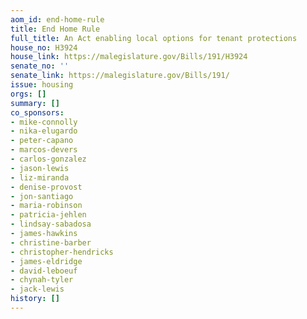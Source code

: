 ```yaml
---
aom_id: end-home-rule
title: End Home Rule
full_title: An Act enabling local options for tenant protections
house_no: H3924
house_link: https://malegislature.gov/Bills/191/H3924
senate_no: ''
senate_link: https://malegislature.gov/Bills/191/
issue: housing
orgs: []
summary: []
co_sponsors:
- mike-connolly
- nika-elugardo
- peter-capano
- marcos-devers
- carlos-gonzalez
- jason-lewis
- liz-miranda
- denise-provost
- jon-santiago
- maria-robinson
- patricia-jehlen
- lindsay-sabadosa
- james-hawkins
- christine-barber
- christopher-hendricks
- james-eldridge
- david-leboeuf
- chynah-tyler
- jack-lewis
history: []
---
```

